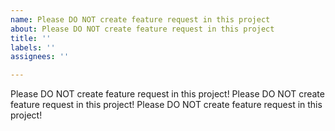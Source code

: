 ```yaml
---
name: Please DO NOT create feature request in this project
about: Please DO NOT create feature request in this project
title: ''
labels: ''
assignees: ''

---
```


Please DO NOT create feature request in this project!
Please DO NOT create feature request in this project!
Please DO NOT create feature request in this project!

